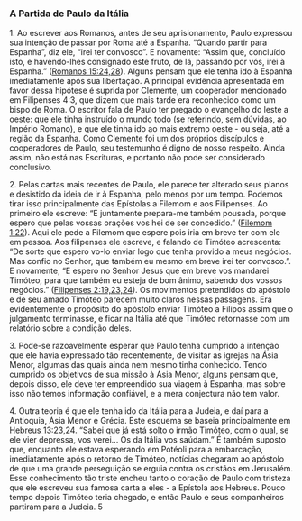 ### A Partida de Paulo da Itália 

1\. Ao escrever aos Romanos, antes de seu aprisionamento, Paulo expressou sua intenção de passar por Roma até a Espanha. “Quando partir para Espanha”, diz ele, “irei ter convosco”. E novamente: “Assim que, concluído isto, e havendo-lhes consignado este fruto, de lá, passando por vós, irei à Espanha.” ([Romanos 15:24,28](http://bibliaonline.com.br/acf/rm/15/24,28)). Alguns pensam que ele tenha ido à Espanha imediatamente após sua libertação. A principal evidência apresentada em favor dessa hipótese é suprida por Clemente, um cooperador mencionado em Filipenses 4:3, que dizem que mais tarde era reconhecido como um bispo de Roma. O escritor fala de Paulo ter pregado o evangelho do leste a oeste: que ele tinha instruído o mundo todo (se referindo, sem dúvidas, ao Império Romano), e que ele tinha ido ao mais extremo oeste - ou seja, até a região da Espanha. Como Clemente foi um dos próprios discípulos e cooperadores de Paulo, seu testemunho é digno de nosso respeito. Ainda assim, não está nas Escrituras, e portanto não pode ser considerado conclusivo.

2\. Pelas cartas mais recentes de Paulo, ele parece ter alterado seus planos e desistido da ideia de ir à Espanha, pelo menos por um tempo. Podemos tirar isso principalmente das Epístolas a Filemom e aos Filipenses. Ao primeiro ele escreve: “E juntamente prepara-me também pousada, porque espero que pelas vossas orações vos hei de ser concedido.” ([Filemom 1:22](http://bibliaonline.com.br/acf/fm/1/22)). Aqui ele pede a Filemom que espere pois iria em breve ter com ele em pessoa. Aos filipenses ele escreve, e falando de Timóteo acrescenta: “De sorte que espero vo-lo enviar logo que tenha provido a meus negócios. Mas confio no Senhor, que também eu mesmo em breve irei ter convosco.”. E novamente, “E espero no Senhor Jesus que em breve vos mandarei Timóteo, para que também eu esteja de bom ânimo, sabendo dos vossos negócios.” ([Filipenses 2:19,23,24](http://bibliaonline.com.br/acf/fp/2/19,23,24)). Os movimentos pretendidos do apóstolo e de seu amado Timóteo parecem muito claros nessas passagens. Era evidentemente o propósito do apóstolo enviar Timóteo a Filipos assim que o julgamento terminasse, e ficar na Itália até que Timóteo retornasse com um relatório sobre a condição deles.

3\. Pode-se razoavelmente esperar que Paulo tenha cumprido a intenção que ele havia expressado tão recentemente, de visitar as igrejas na Ásia Menor, algumas das quais ainda nem mesmo tinha conhecido. Tendo cumprido os objetivos de sua missão à Ásia Menor, alguns pensam que, depois disso, ele deve ter empreendido sua viagem à Espanha, mas sobre isso não temos informação confiável, e a mera conjectura não tem valor.

4\. Outra teoria é que ele tenha ido da Itália para a Judeia, e daí para a Antioquia, Ásia Menor e Grécia. Este esquema se baseia principalmente em [Hebreus 13:23,24](http://bibliaonline.com.br/acf/hb/13/23,24). “Sabei que já está solto o irmão Timóteo, com o qual, se ele vier depressa, vos verei... Os da Itália vos saúdam.” É também suposto que, enquanto ele estava esperando em Potéoli para a embarcação, imediatamente após o retorno de Timóteo, notícias chegaram ao apóstolo de que uma grande perseguição se erguia contra os cristãos em Jerusalém. Esse conhecimento tão triste encheu tanto o coração de Paulo com tristeza que ele escreveu sua famosa carta a eles - a Epístola aos Hebreus. Pouco tempo depois Timóteo teria chegado, e então Paulo e seus companheiros partiram para a Judeia. 5